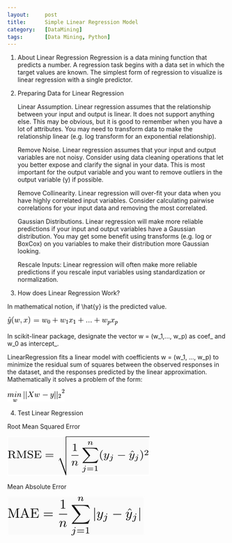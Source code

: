 ```yaml
---
layout:     post
title:      Simple Linear Regression Model
category:   [DataMining] 
tags:		[Data Mining, Python]
---
```


1. About Linear Regression
Regression is a data mining function that predicts a number. A regression task begins with a data set in which the target values are known. The simplest form of regression to visualize is linear regression with a single predictor. 

2. Preparing Data for Linear Regression

	Linear Assumption. Linear regression assumes that the relationship between your input and output is linear. It does not support anything else. This may be obvious, but it is good to remember when you have a lot of attributes. You may need to transform data to make the relationship linear (e.g. log transform for an exponential relationship).

	Remove Noise. Linear regression assumes that your input and output variables are not noisy. Consider using data cleaning operations that let you better expose and clarify the signal in your data. This is most important for the output variable and you want to remove outliers in the output variable (y) if possible.

	Remove Collinearity. Linear regression will over-fit your data when you have highly correlated input variables. Consider calculating pairwise correlations for your input data and removing the most correlated.

	Gaussian Distributions. Linear regression will make more reliable predictions if your input and output variables have a Gaussian distribution. You may get some benefit using transforms (e.g. log or BoxCox) on you variables to make their distribution more Gaussian looking.
	
	Rescale Inputs: Linear regression will often make more reliable predictions if you rescale input variables using standardization or normalization.

3. How does Linear Regression Work?

In mathematical notion, if \hat{y} is the predicted value.

![](/images/ML/linear_fomula.png)

In scikit-linear package, designate the vector w = (w_1,..., w_p) as coef_ and w_0 as intercept_.

LinearRegression fits a linear model with coefficients w = (w_1, ..., w_p) to minimize the residual sum of squares between the observed responses in the dataset, and the responses predicted by the linear approximation. Mathematically it solves a problem of the form:

![](/images/ML/linear_square.png)

4. Test Linear Regression

Root Mean Squared Error

![](/images/ML/linear_RMSE.png)

Mean Absolute Error

![](/images/ML/linear_MAE.png)